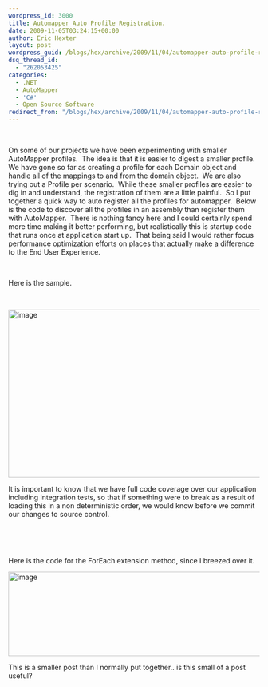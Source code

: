 ```yaml
---
wordpress_id: 3000
title: Automapper Auto Profile Registration.
date: 2009-11-05T03:24:15+00:00
author: Eric Hexter
layout: post
wordpress_guid: /blogs/hex/archive/2009/11/04/automapper-auto-profile-registration.aspx
dsq_thread_id:
  - "262053425"
categories:
  - .NET
  - AutoMapper
  - 'C#'
  - Open Source Software
redirect_from: "/blogs/hex/archive/2009/11/04/automapper-auto-profile-registration.aspx/"
---
```

</p> 

&#160;

On some of our projects we have been experimenting with smaller AutoMapper profiles.&#160; The idea is that it is easier to digest a smaller profile. We have gone so far as creating a profile for each Domain object and handle all of the mappings to and from the domain object.&#160; We are also trying out a Profile per scenario.&#160; While these smaller profiles are easier to dig in and understand, the registration of them are a little painful.&#160; So I put together a quick way to auto register all the profiles for automapper.&#160; Below is the code to discover all the profiles in an assembly than register them with AutoMapper.&#160; There is nothing fancy here and I could certainly spend more time making it better performing, but realistically this is startup code that runs once at application start up.&#160; That being said I would rather focus performance optimization efforts on places that actually make a difference to the End User Experience. 

&#160;

Here is the sample.

&#160;

[<img style="border-bottom: 0px;border-left: 0px;border-top: 0px;border-right: 0px" border="0" alt="image" src="https://lostechies.com/content/erichexter/uploads/2011/03/image_thumb_344BD758.png" width="1028" height="337" />](https://lostechies.com/content/erichexter/uploads/2011/03/image_1C949FF2.png) 

It is important to know that we have full code coverage over our application including integration tests, so that if something were to break as a result of loading this in a non deterministic order, we would know before we commit our changes to source control. 

&#160;

&#160;

Here is the code for the ForEach extension method, since I breezed over it.

[<img style="border-bottom: 0px;border-left: 0px;border-top: 0px;border-right: 0px" border="0" alt="image" src="https://lostechies.com/content/erichexter/uploads/2011/03/image_thumb_3875AF1D.png" width="1028" height="169" />](https://lostechies.com/content/erichexter/uploads/2011/03/image_322ED88F.png) 

This is a smaller post than I normally put together.. is this small of a post useful?